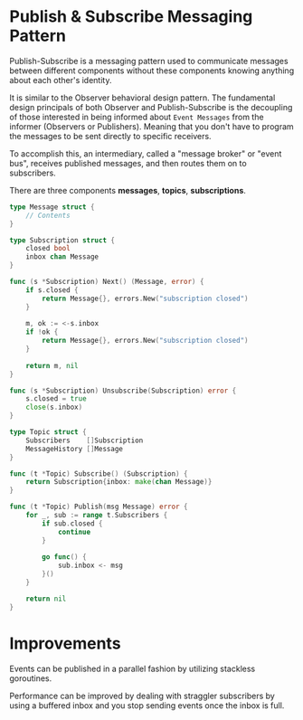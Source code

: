 Publish & Subscribe Messaging Pattern
============
Publish-Subscribe is a messaging pattern used to communicate messages between 
different components without these components knowing anything about each other's identity.

It is similar to the Observer behavioral design pattern. 
The fundamental design principals of both Observer and Publish-Subscribe is the decoupling of
those interested in being informed about `Event Messages` from the informer (Observers or Publishers).
Meaning that you don't have to program the messages to be sent directly to specific receivers.

To accomplish this, an intermediary, called a "message broker" or "event bus", 
receives published messages, and then routes them on to subscribers.


There are three components **messages**, **topics**, **subscriptions**.

```go
type Message struct {
    // Contents
}

type Subscription struct {
	closed bool
	inbox chan Message
}

func (s *Subscription) Next() (Message, error) {
	if s.closed {
		return Message{}, errors.New("subscription closed")
	}
	
	m, ok := <-s.inbox
	if !ok {
		return Message{}, errors.New("subscription closed")
	}
	
	return m, nil
}

func (s *Subscription) Unsubscribe(Subscription) error {
	s.closed = true
	close(s.inbox)
}
```

```go
type Topic struct {
	Subscribers    []Subscription
	MessageHistory []Message
}

func (t *Topic) Subscribe() (Subscription) {
	return Subscription{inbox: make(chan Message)}
}

func (t *Topic) Publish(msg Message) error {
	for _, sub := range t.Subscribers {
		if sub.closed {
			continue
		}
		
		go func() {
			sub.inbox <- msg
		}()
	}

	return nil
}
```

Improvements
============
Events can be published in a parallel fashion by utilizing stackless goroutines.

Performance can be improved by dealing with straggler subscribers
by using a buffered inbox and you stop sending events once the inbox is full.
